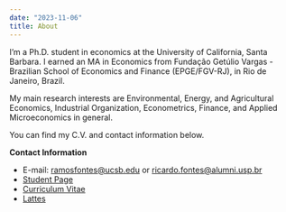 ```yaml
---
date: "2023-11-06"
title: About
---
```


I’m a Ph.D. student in economics at the University of California, Santa Barbara. I earned an MA in Economics from Fundação Getúlio Vargas - Brazilian School of Economics and Finance (EPGE/FGV-RJ), in Rio de Janeiro, Brazil.

My main research interests are Environmental, Energy, and Agricultural Economics, Industrial Organization, Econometrics, Finance, and Applied Microeconomics in general.

You can find my C.V. and contact information below.

**Contact Information**

- E-mail: ramosfontes@ucsb.edu or ricardo.fontes@alumni.usp.br
- [Student Page](https://econ.ucsb.edu/people/students/ricardo-jose-ramos-fontes)
- [Curriculum Vitae](/resume/)
- [Lattes](http://lattes.cnpq.br/7318145447711838)

